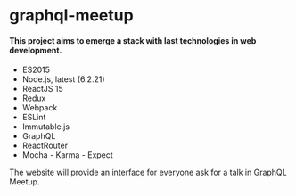 # graphql-meetup

#### This project aims to emerge a stack with last technologies in web development.

* ES2015
* Node.js, latest (6.2.21)
* ReactJS 15
* Redux 
* Webpack
* ESLint
* Immutable.js
* GraphQL
* ReactRouter
* Mocha - Karma - Expect


The website will provide an interface for everyone ask for a talk in GraphQL Meetup.

